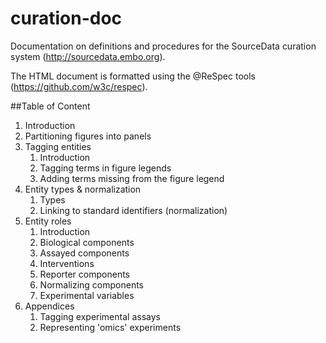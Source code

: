 # curation-doc
Documentation on definitions and procedures for the SourceData curation system (http://sourcedata.embo.org).

The HTML document is formatted using the @ReSpec tools (https://github.com/w3c/respec). 

##Table of Content

1. Introduction
2. Partitioning figures into panels
3. Tagging entities
   1. Introduction
   2. Tagging terms in figure legends
   3. Adding terms missing from the figure legend
4. Entity types & normalization
   1. Types
   2. Linking to standard identifiers (normalization)
5. Entity roles
   1. Introduction
   2. Biological components
   3. Assayed components
   4. Interventions
   5. Reporter components
   6. Normalizing components
   7. Experimental variables
6. Appendices
   1. Tagging experimental assays
   2. Representing 'omics' experiments
   
